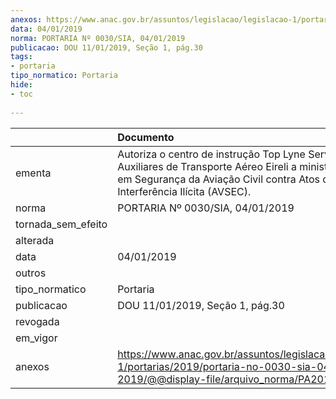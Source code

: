 ```yaml
---
anexos: https://www.anac.gov.br/assuntos/legislacao/legislacao-1/portarias/2019/portaria-no-0030-sia-04-01-2019/@@display-file/arquivo_norma/PA2019-0030.pdf
data: 04/01/2019
norma: PORTARIA Nº 0030/SIA, 04/01/2019
publicacao: DOU 11/01/2019, Seção 1, pág.30
tags:
- portaria
tipo_normatico: Portaria
hide: 
- toc 
 
---
```


|                    | Documento                                                                                                                                                                             |
|:-------------------|:--------------------------------------------------------------------------------------------------------------------------------------------------------------------------------------|
| ementa             | Autoriza o centro de instrução Top Lyne Serviços Auxiliares de Transporte Aéreo Eireli a ministrar cursos em Segurança da Aviação Civil contra Atos de Interferência Ilícita (AVSEC). |
| norma              | PORTARIA Nº 0030/SIA, 04/01/2019                                                                                                                                                      |
| tornada_sem_efeito |                                                                                                                                                                                       |
| alterada           |                                                                                                                                                                                       |
| data               | 04/01/2019                                                                                                                                                                            |
| outros             |                                                                                                                                                                                       |
| tipo_normatico     | Portaria                                                                                                                                                                              |
| publicacao         | DOU 11/01/2019, Seção 1, pág.30                                                                                                                                                       |
| revogada           |                                                                                                                                                                                       |
| em_vigor           |                                                                                                                                                                                       |
| anexos             | https://www.anac.gov.br/assuntos/legislacao/legislacao-1/portarias/2019/portaria-no-0030-sia-04-01-2019/@@display-file/arquivo_norma/PA2019-0030.pdf                                  |
